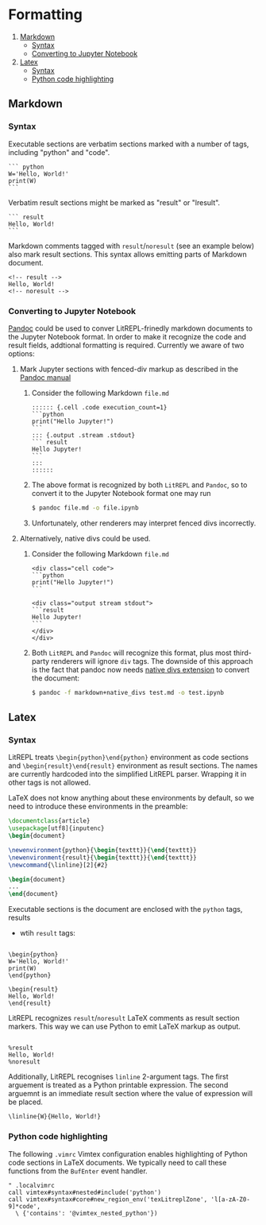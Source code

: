 Formatting
==========


1. [Markdown](#markdown)
   * [Syntax](#syntax)
   * [Converting to Jupyter Notebook](#converting-to-jupyter-notebook)
2. [Latex](#latex)
   * [Syntax](#syntax)
   * [Python code highlighting](#python-code-highlighting)

Markdown
--------

### Syntax

Executable sections are verbatim sections marked with a number of tags,
including "python" and "code".

~~~~
``` python
W='Hello, World!'
print(W)
```
~~~~

Verbatim result sections might be marked as "result" or "lresult".

~~~~
``` result
Hello, World!
```
~~~~

Markdown comments tagged with `result`/`noresult` (see an example below) also
mark result sections. This syntax allows emitting parts of Markdown document.

~~~~
<!-- result -->
Hello, World!
<!-- noresult -->
~~~~


### Converting to Jupyter Notebook

[Pandoc](https://pandoc.org) could be used to conver LitREPL-frinedly markdown
documents to the Jupyter Notebook format. In order to make it recognize the code
and result fields, addtional formatting is required. Currently we aware of two
options:

1. Mark Jupyter sections with fenced-div markup as described in the [Pandoc
   manual](https://pandoc.org/MANUAL.html#jupyter-notebooks)
   1. Consider the following Markdown `file.md`
      ````{.markdown}
      :::::: {.cell .code execution_count=1}
      ```python
      print("Hello Jupyter!")
      ```
      ::: {.output .stream .stdout}
      ``` result
      Hello Jupyter!
      ```
      :::
      ::::::
      ````
   2. The above format is recognized by both `LitREPL` and `Pandoc`, so to
      convert it to the Jupyter Notebook format one may run
      ```sh
      $ pandoc file.md -o file.ipynb
      ```
   3. Unfortunately, other renderers may interpret fenced divs incorrectly.

2. Alternatively, native divs could be used.
   1. Consider the following Markdown `file.md`
      ````{.markdown}
      <div class="cell code">
      ```python
      print("Hello Jupyter!")
      ```

      <div class="output stream stdout">
      ```result
      Hello Jupyter!
      ```
      </div>
      </div>
      ````
   2. Both `LitREPL` and `Pandoc` will recognize this format, plus most
      third-party renderers will ignore `div` tags. The downside of this
      approach is the fact that pandoc now needs [native divs
      extension](https://pandoc.org/MANUAL.html#extension-native_divs) to
      convert the document:
      ```sh
      $ pandoc -f markdown+native_divs test.md -o test.ipynb
      ```

Latex
-----

### Syntax

LitREPL treats `\begin{python}\end{python}` environment as code sections and
`\begin{result}\end{result}` environment as result sections. The names are
currently hardcoded into the simplified LitREPL parser. Wrapping it in other
tags is not allowed.

LaTeX does not know anything about these environments by default, so we need to
introduce these environments in the preamble:

~~~~ latex
\documentclass{article}
\usepackage[utf8]{inputenc}
\begin{document}

\newenvironment{python}{\begin{texttt}}{\end{texttt}}
\newenvironment{result}{\begin{texttt}}{\end{texttt}}
\newcommand{\linline}[2]{#2}

\begin{document}
...
\end{document}
~~~~

Executable sections is the document are enclosed with the `python` tags, results
- wtih `result` tags:

~~~~

\begin{python}
W='Hello, World!'
print(W)
\end{python}

\begin{result}
Hello, World!
\end{result}

~~~~

LitREPL recognizes `result`/`noresult` LaTeX comments as result section markers.
This way we can use Python to emit LaTeX markup as output.

~~~~

%result
Hello, World!
%noresult

~~~~

Additionally, LitREPL recognises `linline` 2-argument tags. The first arguement
is treated as a Python printable expression. The second arguemnt is an immediate
result section where the value of expression will be placed.

~~~~
\linline{W}{Hello, World!}
~~~~

### Python code highlighting

The following `.vimrc` Vimtex configuration enables highlighting of Python
code sections in LaTeX documents. We typically need to call these functions from
the `BufEnter` event handler.

``` vim
" .localvimrc
call vimtex#syntax#nested#include('python')
call vimtex#syntax#core#new_region_env('texLitreplZone', 'l[a-zA-Z0-9]*code',
  \ {'contains': '@vimtex_nested_python'})
```

